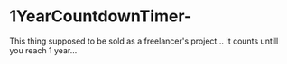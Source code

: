 # 1YearCountdownTimer-
This thing supposed to be sold as a freelancer's project... It counts untill you reach 1 year...
